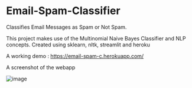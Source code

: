 # Email-Spam-Classifier
Classifies Email Messages as Spam or Not Spam. 


This project makes use of the Multinomial Naive Bayes Classifier and NLP concepts. Created using sklearn, nltk, streamlit and heroku 


A working demo : https://email-spam-c.herokuapp.com/

A screenshot of the webapp 


![image](https://user-images.githubusercontent.com/76108856/197333823-06ecaa56-14af-4358-8237-da437e66cc6c.png)

